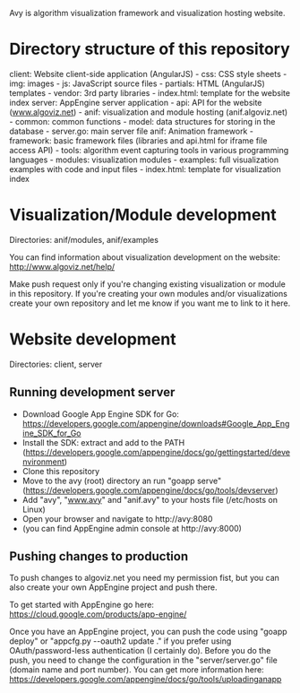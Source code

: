Avy is algorithm visualization framework and visualization hosting website.

# Directory structure of this repository

client: Website client-side application (AngularJS)
	- css: CSS style sheets
	- img: images
	- js: JavaScript source files
	- partials: HTML (AngularJS) templates
	- vendor: 3rd party libraries
	- index.html: template for the website index
server: AppEngine server application
	- api: API for the website (www.algoviz.net)
	- anif: visualization and module hosting (anif.algoviz.net)
	- common: common functions
	- model: data structures for storing in the database
	- server.go: main server file
anif: Animation framework
	- framework: basic framework files (libraries and api.html for iframe file access API)
	- tools: algorithm event capturing tools in various programming languages
	- modules: visualization modules
	- examples: full visualization examples with code and input files
	- index.html: template for visualization index


# Visualization/Module development

Directories: anif/modules, anif/examples

You can find information about visualization development on the website: http://www.algoviz.net/help/

Make push request only if you're changing existing visualization or module in this repository. If you're creating your own modules and/or visualizations create your own repository and let me know if you want me to link to it here.

# Website development

Directories: client, server

## Running development server

 - Download Google App Engine SDK for Go: https://developers.google.com/appengine/downloads#Google_App_Engine_SDK_for_Go
 - Install the SDK: extract and add to the PATH (https://developers.google.com/appengine/docs/go/gettingstarted/devenvironment)
 - Clone this repository
 - Move to the avy (root) directory an run "goapp serve" (https://developers.google.com/appengine/docs/go/tools/devserver)
 - Add "avy", "www.avy" and "anif.avy" to your hosts file (/etc/hosts on Linux)
 - Open your browser and navigate to http://avy:8080
 - (you can find AppEngine admin console at http://avy:8000)

## Pushing changes to production

To push changes to algoviz.net you need my permission fist, but you can also create your own AppEngine project and push there.

To get started with AppEngine go here: https://cloud.google.com/products/app-engine/

Once you have an AppEngine project, you can push the code using "goapp deploy" or "appcfg.py --oauth2 update ." if you prefer using OAuth/password-less authentication (I certainly do). Before you do the push, you need to change the configuration in the "server/server.go" file (domain name and port number).
You can get more information here: https://developers.google.com/appengine/docs/go/tools/uploadinganapp